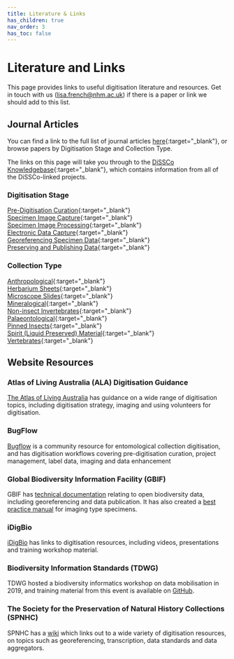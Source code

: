```yaml
---
title: Literature & Links
has_children: true
nav_order: 3
has_toc: false
---
```


# Literature and Links

This page provides links to useful digitisation literature and resources. Get in touch with us (lisa.french@nhm.ac.uk) if there is a paper or link we should add to this list.

## Journal Articles

You can find a link to the full list of journal articles [here](https://know.dissco.eu/handle/item/404){:target="_blank"}, or browse papers by Digitisation Stage and Collection Type. 

The links on this page will take you through to the [DiSSCo Knowledgebase](https://know.dissco.eu/){:target="_blank"}, which contains information from all of the DiSSCo-linked projects.

### Digitisation Stage

[Pre-Digitisation Curation](https://know.dissco.eu/handle/item/404/simple-search?filterquery=Pre-Digitization+Curation+and+Staging&filtername=subject&filtertype=equals){:target="_blank"}\
[Specimen Image Capture](https://know.dissco.eu/handle/item/404/simple-search?filterquery=Specimen+Image+Capture&filtername=subject&filtertype=equals){:target="_blank"}\
[Specimen Image Processing](https://know.dissco.eu/handle/item/404/simple-search?filterquery=Specimen+Image+Processing&filtername=subject&filtertype=equals){:target="_blank"}\
[Electronic Data Capture](https://know.dissco.eu/handle/item/404/simple-search?filterquery=Electronic+Data+Capture&filtername=subject&filtertype=equals){:target="_blank"}\
[Georeferencing Specimen Data](https://know.dissco.eu/simple-search?query=georeferencing&sort_by=score&order=desc&rpp=10&etal=0&filtername=subject&filterquery=Georeferencing+Specimen+Data&filtertype=equals){:target="_blank"}\
[Preserving and Publishing Data](https://know.dissco.eu/handle/item/404/simple-search?filterquery=Preserving+and+Publishing+Data&filtername=subject&filtertype=equals){:target="_blank"}

### Collection Type

[Anthropological](https://know.dissco.eu/handle/item/403/simple-search?filterquery=Anthropological&filtername=subject&filtertype=equals){:target="_blank"}\
[Herbarium Sheets](https://know.dissco.eu/handle/item/404/simple-search?filterquery=Herbarium+Sheets&filtername=subject&filtertype=equals){:target="_blank"}\
[Microscope Slides](https://know.dissco.eu/handle/item/404/simple-search?filterquery=Microscope+Slides&filtername=subject&filtertype=equals){:target="_blank"}\
[Mineralogical](https://know.dissco.eu/handle/item/403/simple-search?filterquery=Mineralogical&filtername=subject&filtertype=equals){:target="_blank"}\
[Non-insect Invertebrates](https://know.dissco.eu/handle/item/403/simple-search?filterquery=Non-insect+Invertebrates&filtername=subject&filtertype=equals){:target="_blank"}\
[Palaeontological](https://know.dissco.eu/handle/item/404/simple-search?filterquery=Palaeontological&filtername=subject&filtertype=equals){:target="_blank"}\
[Pinned Insects](https://know.dissco.eu/handle/item/404/simple-search?filterquery=Pinned+Insects&filtername=subject&filtertype=equals){:target="_blank"}\
[Spirit (Liquid Preserved) Material](https://know.dissco.eu/handle/item/404/simple-search?filterquery=Spirit+%28liquid+preserved%29+material&filtername=subject&filtertype=equals){:target="_blank"}\
[Vertebrates](https://know.dissco.eu/handle/item/403/simple-search?filterquery=Vertebrates+%28dry+preserved%29&filtername=subject&filtertype=equals){:target="_blank"}

## Website Resources

### Atlas of Living Australia (ALA) Digitisation Guidance

[The Atlas of Living Australia](https://www.ala.org.au/who-we-are-3/digitisation-guidance/) has guidance on a wide range of digitisation topics, including digitisation strategy, imaging and using volunteers for digitisation.

### BugFlow
[Bugflow](https://entcollnet.github.io/BugFlow/) is a community resource for entomological collection digitisation, and has digitisation workflows covering pre-digitisation curation, project management, label data, imaging and data enhancement

### Global Biodiversity Information Facility (GBIF)
GBIF has [technical documentation](https://docs.gbif.org/documentation-guidelines/en/#current-documents) relating to open biodiversity data, including georeferencing and data publication. It has also created a [best practice manual](https://www.gbif.org/document/80576/digital-imaging-of-biological-type-specimens-a-manual-of-best-practice) for imaging type specimens.

### iDigBio
[iDigBio](https://www.idigbio.org/wiki/index.php/Digitization_Resources) has links to digitisation resources, including videos, presentations and training workshop material.

### Biodiversity Information Standards (TDWG)
TDWG hosted a biodiversity informatics workshop on data mobilisation in 2019, and training material from this event is available on [GitHub](https://github.com/tdwg/curriculum/blob/master/biodiversity-informatics-101/bi101_schedule_2019.md).

### The Society for the Preservation of Natural History Collections (SPNHC)
SPNHC has a [wiki](https://spnhc.biowikifarm.net/wiki/Digitization) which links out to a wide variety of digitisation resources, on topics such as georeferencing, transcription, data standards and data aggregators.

